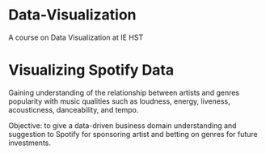 # Data-Visualization
A course on Data Visualization at IE HST

# Visualizing Spotify Data
Gaining understanding of the relationship between artists and genres popularity with music qualities such as loudness, energy, liveness, acousticness, danceability, and tempo.

Objective: to give a data-driven business domain understanding and suggestion to Spotify for sponsoring artist and betting on genres for future investments.

